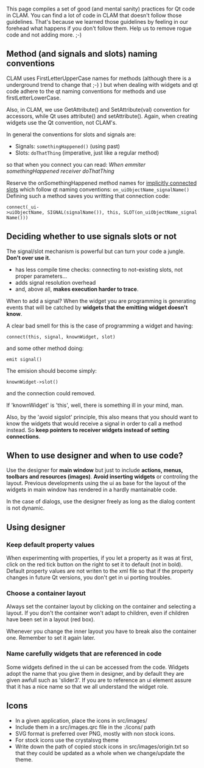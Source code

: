 This page compiles a set of good (and mental sanity) practices for Qt code in CLAM. You can find a lot of code in CLAM that doesn't follow those guidelines. That's because we learned those guidelines by feeling in our forehead what happens if you don't follow them. Help us to remove rogue code and not adding more. ;-)

Method (and signals and slots) naming conventions
-------------------------------------------------

CLAM uses FirstLetterUpperCase names for methods (although there is a underground trend to change that ;-) ) but when dealing with widgets and qt code adhere to the qt naming conventions for methods and use firstLetterLowerCase.

Also, in CLAM, we use GetAttribute() and SetAttribute(val) convention for accessors, while Qt uses attribute() and setAttribute(). Again, when creating widgets use the Qt convention, not CLAM's.

In general the conventions for slots and signals are:

-   Signals: `somethingHappened()` (using past)
-   Slots: `doThatThing` (imperative, just like a regular method)

so that when you connect you can read: *When emmiter somethingHappened receiver doThatThing*

Reserve the onSomethingHappened method names for [implicitly connected slots](http://doc.trolltech.com/4.4/designer-using-a-component.html#automatic-connections|ui) which follow qt naming conventions: `on_uiObjectName_signalName()` Defining such a method saves you writting that connection code:

`connect(_ui->uiObjectName, SIGNAL(signalName()), this, SLOT(on_uiObjectName_signalName()))`

Deciding whether to use signals slots or not
--------------------------------------------

The signal/slot mechanism is powerful but can turn your code a jungle. **Don't over use it.**

-   has less compile time checks: connecting to not-existing slots, not proper parameters...
-   adds signal resolution overhead
-   and, above all, **makes execution harder to trace**.

When to add a signal? When the widget you are programming is generating events that will be catched by **widgets that the emitting widget doesn't know**.

A clear bad smell for this is the case of programming a widget and having:

`connect(this, signal, knownWidget, slot)`

and some other method doing:

`emit signal()`

The emision should become simply:

`knownWidget->slot()`

and the connection could removed.

If 'knownWidget' is 'this', well, there is something ill in your mind, man.

Also, by the 'avoid sigslot' principle, this also means that you should want to know the widgets that would receive a signal in order to call a method instead. So **keep pointers to receiver widgets instead of setting connections**.

When to use designer and when to use code?
------------------------------------------

Use the designer for **main window** but just to include **actions, menus, toolbars and resources (images)**. **Avoid inserting widgets** or controling the layout. Previous developments using the ui as base for the layout of the widgets in main window has rendered in a hardly mantainable code.

In the case of dialogs, use the designer freely as long as the dialog content is not dynamic.

Using designer
--------------

### Keep default property values

When experimenting with properties, if you let a property as it was at first, click on the red tick button on the right to set it to default (not in bold). Default property values are not writen to the xml file so that if the property changes in future Qt versions, you don't get in ui porting troubles.

### Choose a container layout

Always set the container layout by clicking on the container and selecting a layout. If you don't the container won't adapt to children, even if children have been set in a layout (red box).

Whenever you change the inner layout you have to break also the container one. Remember to set it again later.

### Name carefully widgets that are referenced in code

Some widgets defined in the ui can be accessed from the code. Widgets adopt the name that you give them in designer, and by default they are given awfull such as 'slider3'. If you are to reference an ui element assure that it has a nice name so that we all understand the widget role.

Icons
-----

-   In a given application, place the icons in src/images/
-   Include them in a src/images.qrc file in the :/icons/ path
-   SVG format is preferred over PNG, mostly with non stock icons.
-   For stock icons use the crystalsvg theme
-   Write down the path of copied stock icons in src/images/origin.txt so that they could be updated as a whole when we change/update the theme.

